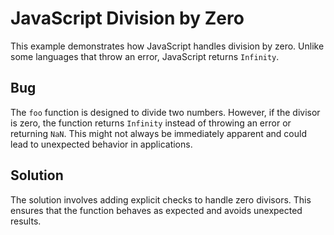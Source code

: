 # JavaScript Division by Zero

This example demonstrates how JavaScript handles division by zero. Unlike some languages that throw an error, JavaScript returns `Infinity`.

## Bug

The `foo` function is designed to divide two numbers. However, if the divisor is zero, the function returns `Infinity` instead of throwing an error or returning `NaN`. This might not always be immediately apparent and could lead to unexpected behavior in applications.

## Solution

The solution involves adding explicit checks to handle zero divisors. This ensures that the function behaves as expected and avoids unexpected results.